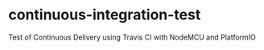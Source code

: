 # continuous-integration-test
Test of Continuous Delivery using Travis CI with NodeMCU and PlatformIO
